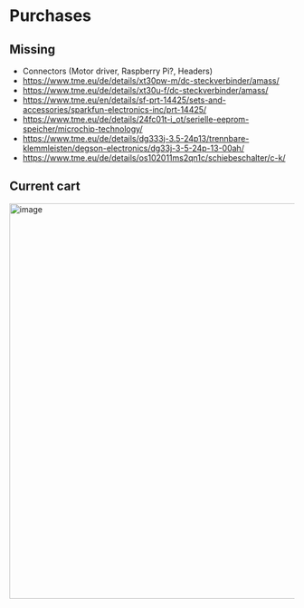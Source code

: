 # Purchases

## Missing
- Connectors (Motor driver, Raspberry Pi?, Headers)
- https://www.tme.eu/de/details/xt30pw-m/dc-steckverbinder/amass/
- https://www.tme.eu/de/details/xt30u-f/dc-steckverbinder/amass/
- https://www.tme.eu/en/details/sf-prt-14425/sets-and-accessories/sparkfun-electronics-inc/prt-14425/
- https://www.tme.eu/de/details/24fc01t-i_ot/serielle-eeprom-speicher/microchip-technology/
- https://www.tme.eu/de/details/dg333j-3.5-24p13/trennbare-klemmleisten/degson-electronics/dg33j-3-5-24p-13-00ah/
- https://www.tme.eu/de/details/os102011ms2qn1c/schiebeschalter/c-k/

## Current cart

<img width="697" alt="image" src="https://user-images.githubusercontent.com/2276327/194333828-5181a111-8cbd-4a64-b68c-9ec26e856271.png">
